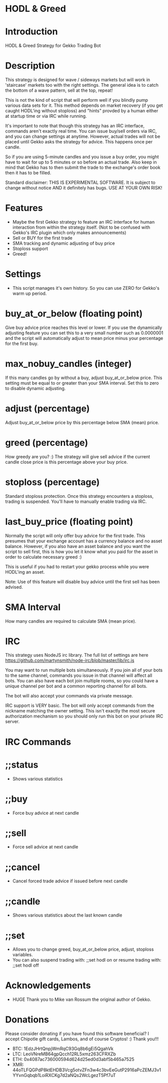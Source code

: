 # HODL & Greed
# Introduction
HODL &amp; Greed Strategy for Gekko Trading Bot

# Description
This strategy is designed for wave / sideways markets but will work in 'staircase' markets too with the right settings. The general idea is to catch the bottom of a wave pattern, sell at the top, repeat!

This is not the kind of script that will perform well if you blindly pump various data sets for it. This method depends on market recovery (if you get caught HODL'ing without stoploss) and "hints" provded by a human either at startup time or via IRC while running.

It's important to note that though this strategy has an IRC interface, commands aren't exactly real time. You can issue buy/sell orders via IRC, and you can change settings at anytime. However, actual trades will not be placed until Gekko asks the strategy for advice. This happens once per candle.

So if you are using 5-minute candles and you issue a buy order, you might have to wait for up to 5 minutes or so before an actual trade. Also keep in mind that Gekko has to then submit the trade to the exchange's order book then it has to be filled. 

Standard disclaimer: THIS IS EXPERIMENTAL SOFTWARE. It is subject to change without notice AND it definitely has bugs. USE AT YOUR OWN RISK!

# Features
- Maybe the first Gekko strategy to feature an IRC interface for human interaction from within the strategy itself. (Not to be confused with Gekko's IRC plugin which only makes announcements)
- Sell or BUY for the first trade
- SMA tracking and dynamic adjusting of buy price
- Stoploss support
- Greed!

# Settings
- This script manages it's own history. So you can use ZERO for Gekko's warm up period.

# buy_at_or_below (floating point)
Give buy advice price reaches this level or lower. If you use the dynamically adjusting feature you can set this to a very small number such as 0.0000001 and the script will automatically adjust to mean price minus your percentage for the first buy.

# max_nobuy_candles (integer)
If this many candles go by without a buy, adjust buy_at_or_below price.  This setting must be equal to or greater than your SMA interval. Set this to zero to disable dynamic adjusting.

# adjust (percentage)
Adjust buy_at_or_below price by this percentage below SMA (mean) price.

# greed (percentage)
How greedy are you? :) The strategy will give sell advice if the current candle close price is this percentage above your buy price.

# stoploss (percentage)
Standard stoploss protection. Once this strategy encounters a stoploss, trading is suspended. You'll have to manually enable trading via IRC.

# last_buy_price (floating point)
Normally the script will only offer buy advice for the first trade. This presumes that your exchange account has a currency balance and no asset balance. However, if you also have an asset balance and you want the script to sell first, this is how you let it know what you paid for the asset in order to calculate necessary greed :)

This is useful if you had to restart your gekko process while you were HODL'ing an asset.

Note: Use of this feature will disable buy advice until the first sell has been advised.

# SMA Interval
How many candles are required to calculate SMA (mean price). 

# IRC
This strategy uses NodeJS irc library. The full list of settings are here https://github.com/martynsmith/node-irc/blob/master/lib/irc.js

You may want to run multiple bots simultaneously. If you join all of your bots to the same channel, commands you issue in that channel will affect all bots. You can also have each bot join multiple rooms, so you could have a unique channel per bot and a common reporting channel for all bots.

The bot will also accept your commands via private message.

IRC support is VERY basic. The bot will only accept commands from the nickname matching the owner setting. This isn't exactly the most secure authorization mechanism so you should only run this bot on your private IRC server.

# IRC Commands

# ;;status
- Shows various statistics

# ;;buy
- Force buy advice at next candle

# ;;sell
- Force sell advice at next candle

# ;;cancel
- Cancel forced trade advice if issued before next candle

# ;;candle
- Shows various statistics about the last known candle

# ;;set
- Allows you to change greed, buy_at_or_below price, adjust, stoploss variables.
- You can also suspend trading with: ;;set hodl on or resume trading with: ;;set hodl off

# Acknowledgements
- HUGE Thank you to Mike van Rossum the original author of Gekko.

# Donations
Please consider donating if you have found this software beneficial? I accept Chipotle gift cards, Lambos, and of course Cryptos! :)  Thank you!!!

- BTC: 1EdzJHrtQnpjWmRqC93Gq8b6gEi5QgahVk
- LTC: LeoVNreMB64gpQcch12RL5xmz263CFRXZb
- ETH: 0x4087ac736000594d624d25ed0d3abf5b465a7525
- XMR: 44oTLFQGPdP8ktEHDB3Vcg5otvZFn3w4c3bvEeGutP2916aPcZEMJ3v1YYvnGqbqb1LoiRXCKg7d2aNQs2WcLgezT5Pf7uT
